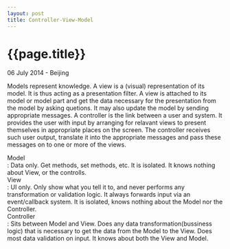 ```yaml
---
layout: post
title: Controller-View-Model
---
```


{{page.title}}
=============
<p class="meta">06 July 2014 - Beijing </p>  

Models represent knowledge. A view is a \(visual\) representation of its model. It is thus acting as a presentation filter. A view is attached to its model or model part and get the data necessary for the presentation from the model by asking quetions. It may also update the model by sending appropriate messages. A controller is the link between a user and system. It provides the user with input by arranging for relavant views to present themselves in appropriate places on the screen. The controller receives such user output, translate it into the appropriate messages and pass these messages on to one or more of the views.   

Model  
: Data only. Get methods, set methods, etc. It is isolated. It knows nothing about View, or the controlls.   
View  
: UI only. Only show what you tell it to, and never  performs any transformation or validation logic. It always forwards input via an event/callback system. It is isolated, knows nothing about the Model nor the Controller.  
Controller  
: Sits between Model and View. Does any data transformation\(bussiness logic\) that is necessary to get the data from the Model to the View. Does most data validation on input. It knows about both the View and Model. 
